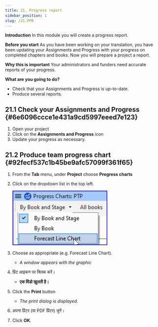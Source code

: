 ```yaml
---
title: 21. Progress report
sidebar_position: 1
slug: /21.PPR
---
```




**Introduction** In this module you will create a progress report.


**Before you start** As you have been working on your translation, you have been updating your Assignments and Progress with your progress on completed chapters and books. Now you will prepare a project a report.


**Why this is important** Your administrators and funders need accurate reports of your progress.


**What are you going to do?**

- Check that your Assignments and Progress is up-to-date.
- Produce several reports.

## 21.1 Check your Assignments and Progress {#6e6096ccce1e431a9cd5997eeed7e123}

1. Open your project
2. Click on the **Assignments and Progress** icon
3. Update your progress as necessary.

## 21.2 Produce team progress chart {#92fecf537c1b45be9afc57099f361f65}

1. From the **Tab** menu, under **Project** choose **Progress charts**
2. Click on the dropdown list in the top left.

    ![](./277798433.png)

3. Choose as appropriate (e.g. Forecast Line Chart).
    - _A window appears with the graphic_
4. प्रिंट आइकन पर क्लिक करें।
    - __एक विंडो खुलती है।__
5. Click the **Print** button
    - _The print dialog is displayed._
6. अपना प्रिंटर (या PDF प्रिंटर) चुनें।
7. Click **OK**.
